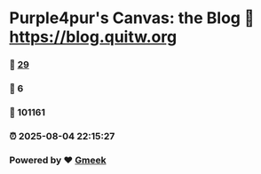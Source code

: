 # Purple4pur's Canvas: the Blog :link: https://blog.quitw.org 
### :page_facing_up: [29](https://blog.quitw.org/tag.html) 
### :speech_balloon: 6 
### :hibiscus: 101161 
### :alarm_clock: 2025-08-04 22:15:27 
### Powered by :heart: [Gmeek](https://github.com/Meekdai/Gmeek)
